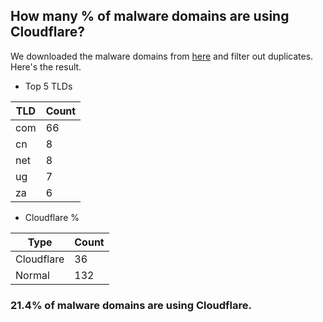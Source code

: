 ## How many % of malware domains are using Cloudflare?


We downloaded the malware domains from [here](https://urlhaus.abuse.ch) and filter out duplicates.
Here's the result.


[//]: # (start replacement)


- Top 5 TLDs

| TLD | Count |
| --- | --- |
| com | 66 |
| cn | 8 |
| net | 8 |
| ug | 7 |
| za | 6 |


- Cloudflare %

| Type | Count |
| --- | --- |
| Cloudflare | 36 |
| Normal | 132 |


### 21.4% of malware domains are using Cloudflare.